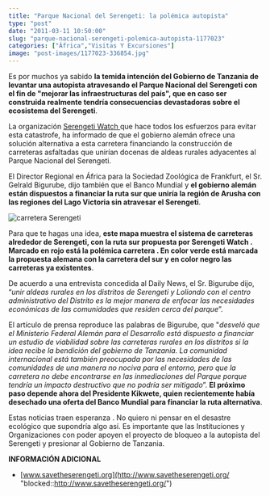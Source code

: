 ```yaml
---
title: "Parque Nacional del Serengeti: la polémica autopista"
type: "post"
date: "2011-03-11 10:50:00"
slug: "parque-nacional-serengeti-polemica-autopista-1177023"
categories: ["África","Visitas Y Excursiones"]
image: "post-images/1177023-336854.jpg"
---
```


Es por muchos ya sabido **la temida intención del Gobierno de Tanzania de levantar una autopista atravesando el Parque Nacional del Serengeti con el fin de "mejorar las infraestructuras del país", que en caso ser construida realmente tendría consecuencias devastadoras sobre el ecosistema del Serengeti**.

La organización [Serengeti Watch ](http://www.savetheserengeti.org) que hace todos los esfuerzos para evitar esta catastrofe, ha informado de que el gobierno alemán ofrece una solución alternativa a esta carretera financiando la construcción de carreteras asfaltadas que unirían docenas de aldeas rurales adyacentes al Parque Nacional del Serengeti.

El Director Regional en África para la Sociedad Zoológica de Frankfurt, el Sr. Gelrald Bigurube, dijo también que el Banco Mundial y **el gobierno alemán están dispuestos a financiar la ruta sur que uniría la región de Arusha con las regiones del Lago Victoria sin atravesar el Serengeti**.

![carretera Serengeti](post-images/1177023-336854.jpg "carretera Serengeti")

Para que te hagas una idea, **este mapa muestra el sistema de carreteras alrededor de Serengeti, con la ruta sur propuesta por Serengeti Watch . Marcado en rojo está la polémica carretera . En color verde está marcada la propuesta alemana con la carretera del sur y en color negro las carreteras ya existentes**.

 De acuerdo a una entrevista concedida al Daily News, el Sr. Bigurube dijo, “*unir aldeas rurales en los distritos de Serengeti y Loliondo con el centro administrativo del Distrito es la mejor manera de enfocar las necesidades económicas de las comunidades que residen cerca del parque*”.

El artículo de prensa reproduce las palabras de Bigurube, que "*desveló que el Ministerio Federal Alemán para el Desarrollo está dispuesto a financiar un estudio de viabilidad sobre las carreteras rurales en los distritos si la idea recibe la bendición del gobierno de Tanzania. La comunidad internacional está también preocupada por las necesidades de las comunidades de una manera no nociva para el entorno, pero que la carretera no debe encontrarse en las inmediaciones del Parque porque tendría un impacto destructivo que no podría ser mitigado*”. **El próximo paso depende ahora del Presidente Kikwete, quien recientemente había desechado una oferta del Banco Mundial para financiar la ruta alternativa**.

Estas noticias traen esperanza . No quiero ni pensar en el desastre ecológico que supondría algo así. Es importante que las Instituciones y Organizaciones con poder apoyen el proyecto de bloqueo a la autopista del Serengeti y presionar al Gobierno de Tanzania.

**INFORMACIÓN ADICIONAL**

- [www.savetheserengeti.org](http://www.savetheserengeti.org/ "blocked::http://www.savetheserengeti.org/")